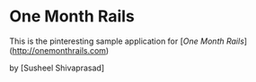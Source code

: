 # One Month Rails

This is the pinteresting sample application for
[*One Month Rails*] (http://onemonthrails.com)

by [Susheel Shivaprasad] 